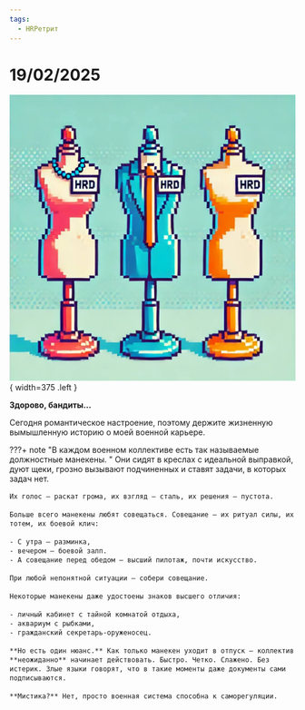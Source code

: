 ```yaml
---
tags:
  - HRРетрит
---
```


# 19/02/2025

![ ](<../../assets/img/photo_2025-10-02_20-15-59.jpg>){ width=375 .left }

**Здорово, бандиты…**

Сегодня романтическое настроение, поэтому держите жизненную вымышленную историю о моей военной карьере.

???+ note "В каждом военном коллективе есть так называемые должностные манекены. "
    Они сидят в креслах с идеальной выправкой, дуют щеки, грозно вызывают подчиненных и ставят задачи, в которых задач нет.
    
    Их голос – раскат грома, их взгляд – сталь, их решения – пустота.

    Больше всего манекены любят совещаться. Совещание – их ритуал силы, их тотем, их боевой клич:
    
    - С утра – разминка,
    - вечером – боевой залп.
    - А совещание перед обедом – высший пилотаж, почти искусство. 

    При любой непонятной ситуации – собери совещание.

    Некоторые манекены даже удостоены знаков высшего отличия:

    - личный кабинет с тайной комнатой отдыха,
    - аквариум с рыбками,
    - гражданский секретарь-оруженосец. 

    **Но есть один нюанс.** Как только манекен уходит в отпуск – коллектив **неожиданно** начинает действовать. Быстро. Четко. Слажено. Без истерик. Злые языки говорят, что в такие моменты даже документы сами подписываются.

    **Мистика?** Нет, просто военная система способна к саморегуляции.
